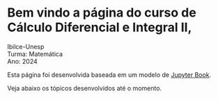 # Bem vindo a página do curso de Cálculo Diferencial e Integral II, 

Ibilce-Unesp\
Turma: Matemática\
Ano: 2024

Esta página foi desenvolvida baseada em um modelo de [Jupyter Book](https://jupyterbook.org).

Veja abaixo os tópicos desenvolvidos até o momento.

```{tableofcontents}
```
